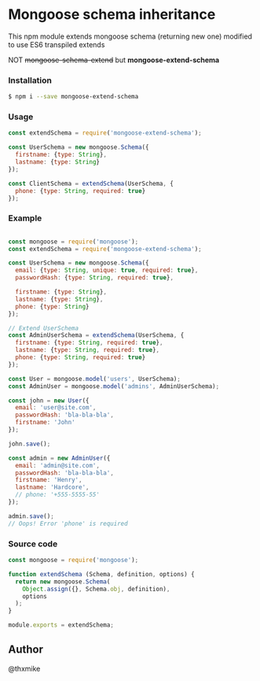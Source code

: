 # Mongoose schema inheritance

This npm module extends mongoose schema (returning new one) modified to use ES6 transpiled extends

NOT ~~mongoose-schema-extend~~ but **mongoose-extend-schema**

### Installation
```sh
$ npm i --save mongoose-extend-schema
```

### Usage
```javascript
const extendSchema = require('mongoose-extend-schema');

const UserSchema = new mongoose.Schema({
  firstname: {type: String},
  lastname: {type: String}
});

const ClientSchema = extendSchema(UserSchema, {
  phone: {type: String, required: true}
});
```

### Example
```javascript

const mongoose = require('mongoose');
const extendSchema = require('mongoose-extend-schema');

const UserSchema = new mongoose.Schema({
  email: {type: String, unique: true, required: true},
  passwordHash: {type: String, required: true},

  firstname: {type: String},
  lastname: {type: String},
  phone: {type: String}
});

// Extend UserSchema
const AdminUserSchema = extendSchema(UserSchema, {
  firstname: {type: String, required: true},
  lastname: {type: String, required: true},
  phone: {type: String, required: true}
});

const User = mongoose.model('users', UserSchema);
const AdminUser = mongoose.model('admins', AdminUserSchema);

const john = new User({
  email: 'user@site.com',
  passwordHash: 'bla-bla-bla',
  firstname: 'John'
});

john.save();

const admin = new AdminUser({
  email: 'admin@site.com',
  passwordHash: 'bla-bla-bla',
  firstname: 'Henry',
  lastname: 'Hardcore',
  // phone: '+555-5555-55'
});

admin.save();
// Oops! Error 'phone' is required
```

### Source code
```javascript
const mongoose = require('mongoose');

function extendSchema (Schema, definition, options) {
  return new mongoose.Schema(
    Object.assign({}, Schema.obj, definition),
    options
  );
}

module.exports = extendSchema;
```

Author
----
@thxmike
